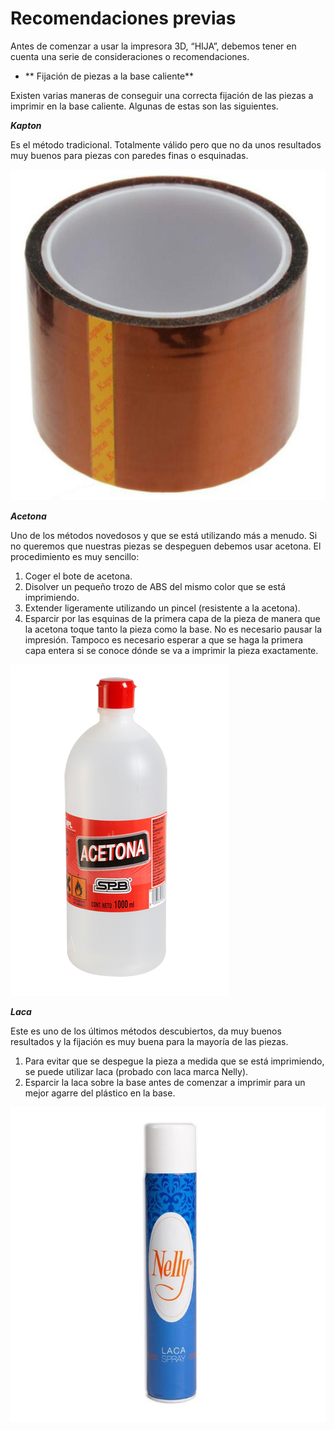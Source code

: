 # Recomendaciones previas

Antes de comenzar a usar la impresora 3D, “HIJA”, debemos tener en cuenta una serie de consideraciones o recomendaciones.

* ** Fijación de piezas a la base caliente**

Existen varias maneras de conseguir una correcta fijación de las piezas a imprimir en la base caliente. Algunas de estas son las siguientes.

***Kapton***

Es el método tradicional. Totalmente válido pero que no da unos resultados muy buenos para piezas con paredes finas o esquinadas.

![](kapton.jpg)

***Acetona***

Uno de los métodos novedosos y que se está utilizando más a menudo.
Si no queremos que nuestras piezas se despeguen debemos usar acetona. El procedimiento es muy sencillo:
1.	Coger el bote de acetona.
2.	Disolver un pequeño trozo de ABS del mismo color que se está imprimiendo.
3.	Extender ligeramente utilizando un pincel (resistente a la acetona).
4.	Esparcir por las esquinas de la primera capa de la pieza de manera que la acetona toque tanto la pieza como la base.
No es necesario pausar la impresión. Tampoco es necesario esperar a que se haga la primera capa entera si se conoce dónde se va a imprimir la pieza exactamente.

![](acetona.png)

***Laca***

Este es uno de los últimos métodos descubiertos, da muy buenos resultados y la fijación es muy buena para la mayoría de las piezas.

1.	Para evitar que se despegue la pieza a medida que se está imprimiendo, se puede utilizar laca (probado con laca marca Nelly).
2.	Esparcir la laca sobre la base antes de comenzar a imprimir para un mejor agarre del plástico en la base.

![](nelly.jpg)